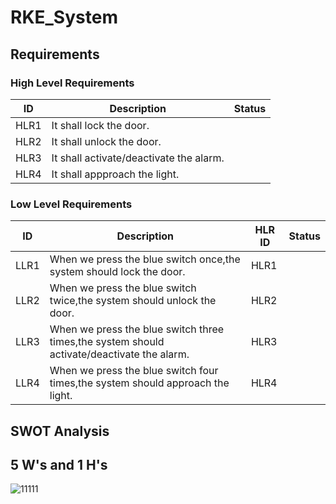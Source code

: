 # RKE_System


## Requirements


### High Level Requirements

| ID| Description|Status|
|---|------------|------|
|HLR1|It shall lock the door.| |
|HLR2|It shall unlock the door.| |
|HLR3|It shall activate/deactivate the alarm.| |
|HLR4|It shall appproach the light.| |



### Low Level Requirements

|ID|Description|HLR ID|Status|
|--|-----------|------|-------|
|LLR1|When we press the blue switch once,the system should lock the door.|HLR1| |
|LLR2|When we press the blue switch twice,the system should unlock the door.|HLR2| |
|LLR3|When we press the blue switch three times,the system should activate/deactivate the alarm.|HLR3| |
|LLR4|When we press the blue switch four times,the system should approach the light.|HLR4| |




## SWOT Analysis


## 5 W's and 1 H's
![11111](https://user-images.githubusercontent.com/82749120/157889756-8a7f10cd-23f1-4902-97b7-cfa625acb4f0.png)
